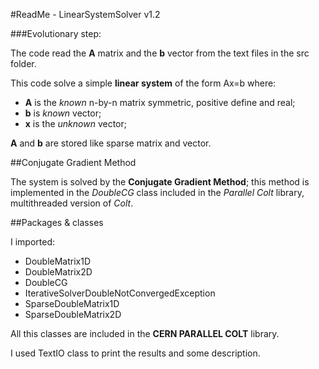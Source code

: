 #ReadMe - LinearSystemSolver v1.2

###Evolutionary step:

The code read the **A** matrix and the **b** vector from the text files in the src folder.

This code solve a simple **linear system** of the form Ax=b where:

* **A** is the *known* n-by-n matrix symmetric, positive define and real;
* **b** is *known* vector;
* **x** is the *unknown* vector;

**A** and **b** are stored like sparse matrix and vector.

##Conjugate Gradient Method

The system is solved by the **Conjugate Gradient Method**; this method is implemented in the *DoubleCG* class included in the *Parallel Colt* library, multithreaded version of *Colt*.


##Packages & classes

I imported:

- DoubleMatrix1D
- DoubleMatrix2D
- DoubleCG
- IterativeSolverDoubleNotConvergedException
- SparseDoubleMatrix1D
- SparseDoubleMatrix2D

All this classes are included in the **CERN PARALLEL COLT** library.   

I used TextIO class to print the results and some description.